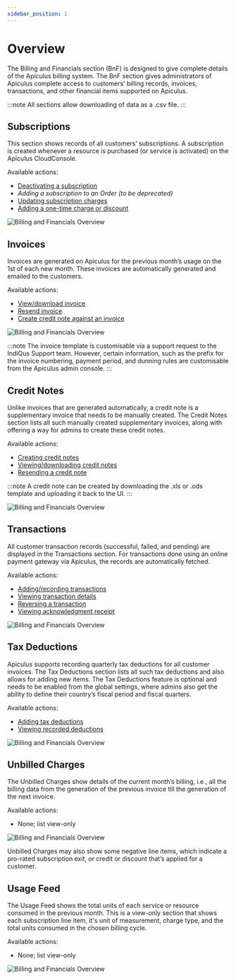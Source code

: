 ```yaml
---
sidebar_position: 1
---
```

# Overview

The Billing and Financials section (BnF) is designed to give complete details of the Apiculus billing system. The BnF section gives administrators of Apiculus complete access to customers’ billing records, invoices, transactions, and other financial items supported on Apiculus.

:::note
All sections allow downloading of data as a .csv file.
:::

## Subscriptions

This section shows records of all customers’ subscriptions. A subscription is created whenever a resource is purchased (or service is activated) on the Apiculus CloudConsole.

Available actions:

- [Deactivating a subscription](DeactivatingaSubscription)
- _Adding a subscription to an Order (to be deprecated)_
- [Updating subscription charges](UpdatingSubscriptionCharges)
- [Adding a one-time charge or discount](AddingOne-timeChargesandDiscounts)

![Billing and Financials Overview](img/Overview1.png)

## Invoices

Invoices are generated on Apiculus for the previous month’s usage on the 1st of each new month. These invoices are automatically generated and emailed to the customers.

Available actions:

- [View/download invoice](ViewingInvoices)
- [Resend invoice](ResendinganInvoice)
- [Create credit note against an invoice](CreatingaCreditNoteAgainstanInvoice)

![Billing and Financials Overview](img/Overview2.png)

:::note
The invoice template is customisable via a support request to the IndiQus Support team. However, certain information, such as the prefix for the invoice numbering, payment period, and dunning rules are customisable from the Apiculus admin console.
:::

## Credit Notes

Unlike invoices that are generated automatically, a credit note is a supplementary invoice that needs to be manually created. The Credit Notes section lists all such manually created supplementary invoices, along with offering a way for admins to create these credit notes.

Available actions:

- [Creating credit notes](/docs/Administration/BillingandFinancials/CreatingCreditNotesinBulk)
- [Viewing/downloading credit notes](/docs/Administration/BillingandFinancials/ViewingandDownloadingCreditNotes)
- [Resending a credit note](/docs/Administration/BillingandFinancials/ResendingCreditNotes)

:::note
A credit note can be created by downloading the .xls or .ods template and uploading it back to the UI.
:::

![Billing and Financials Overview](img/Overview3.png)

## Transactions

All customer transaction records (successful, failed, and pending) are displayed in the Transactions section. For transactions done using an online payment gateway via Apiculus, the records are automatically fetched.

Available actions:

- [Adding/recording transactions](/docs/Administration/BillingandFinancials/RecordingTransactionsandOfflinePayments)
- [Viewing transaction details](/docs/Administration/BillingandFinancials/ViewingTransactionDetails)
- [Reversing a transaction](/docs/Administration/BillingandFinancials/ReversingTransactions)
- [Viewing acknowledgment receipt](/docs/Administration/BillingandFinancials/ViewingReceiptsandAcknowledgments)

![Billing and Financials Overview](img/Overview4.png)

## Tax Deductions

Apiculus supports recording quarterly tax deductions for all customer invoices. The Tax Deductions section lists all such tax deductions and also allows for adding new items. The Tax Deductions feature is optional and needs to be enabled from the global settings, where admins also get the ability to define their country’s fiscal period and fiscal quarters.

Available actions:

- [Adding tax deductions](RecordingTaxDeductions)
- [Viewing recorded deductions](ViewingTaxDeductions)

![Billing and Financials Overview](img/Overview5.png)

## Unbilled Charges

The Unbilled Charges show details of the current month’s billing, i.e., all the billing data from the generation of the previous invoice till the generation of the next invoice.

Available actions:

- None; list view-only

![Billing and Financials Overview](img/Overview6.png)

Unbilled Charges may also show some negative line items, which indicate a pro-rated subscription exit, or credit or discount that’s applied for a customer. 

## Usage Feed

The Usage Feed shows the total units of each service or resource consumed in the previous month. This is a view-only section that shows each subscription line item, it's unit of measurement, charge type, and the total units consumed in the chosen billing cycle.

Available actions:

- None; list view-only

![Billing and Financials Overview](img/Overview7.png)